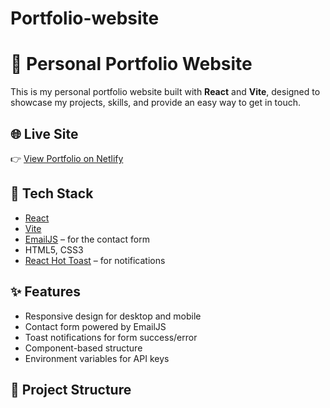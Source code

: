 # Portfolio-website

# 💼 Personal Portfolio Website

This is my personal portfolio website built with **React** and **Vite**, designed to showcase my projects, skills, and provide an easy way to get in touch.

## 🌐 Live Site

👉 [View Portfolio on Netlify](https://your-netlify-url.netlify.app)

## 🚀 Tech Stack

- [React](https://reactjs.org/)
- [Vite](https://vitejs.dev/)
- [EmailJS](https://www.emailjs.com/) – for the contact form
- HTML5, CSS3
- [React Hot Toast](https://react-hot-toast.com/) – for notifications

## ✨ Features

- Responsive design for desktop and mobile
- Contact form powered by EmailJS
- Toast notifications for form success/error
- Component-based structure
- Environment variables for API keys

## 📂 Project Structure

